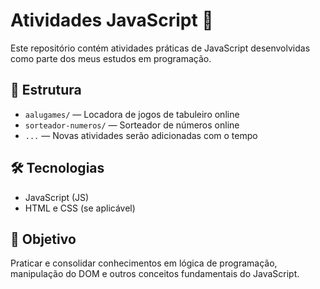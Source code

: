 # Atividades JavaScript 🚀

Este repositório contém atividades práticas de JavaScript desenvolvidas como parte dos meus estudos em programação.

## 📁 Estrutura

- `aalugames/` — Locadora de jogos de tabuleiro online
- `sorteador-numeros/` — Sorteador de números online
- `...` — Novas atividades serão adicionadas com o tempo

## 🛠️ Tecnologias

- JavaScript (JS)
- HTML e CSS (se aplicável)

## 📌 Objetivo

Praticar e consolidar conhecimentos em lógica de programação, manipulação do DOM e outros conceitos fundamentais do JavaScript.
